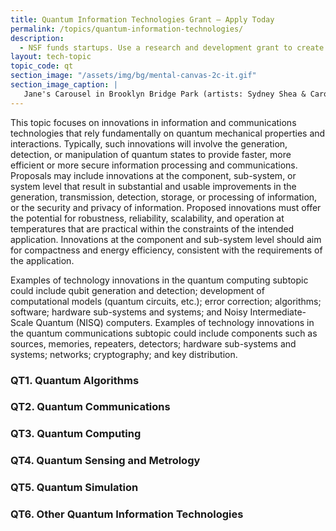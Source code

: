 ```yaml
---
title: Quantum Information Technologies Grant – Apply Today
permalink: /topics/quantum-information-technologies/
description: 
  - NSF funds startups. Use a research and development grant to create quantum information technologies. 
layout: tech-topic
topic_code: qt
section_image: "/assets/img/bg/mental-canvas-2c-it.gif"
section_image_caption: |
   Jane's Carousel in Brooklyn Bridge Park (artists: Sydney Shea & Carol Hsiung for drawing, and Joel Artista for mural) made possible by [Mental Canvas LLC]({{ site.baseurl }}/portfolio/details/?company=mental-canvas-llc#mental-canvas-llc), the first to translate hand illustrations into 3D.
---
```


This topic focuses on innovations in information and communications technologies that rely fundamentally on quantum mechanical properties and interactions. Typically, such innovations will involve the generation, detection, or manipulation of quantum states to provide faster, more efficient or more secure information processing and communications. Proposals may include innovations at the component, sub-system, or system level that result in substantial and usable improvements in the generation, transmission, detection, storage, or processing of information, or the security and privacy of information. Proposed innovations must offer the potential for robustness, reliability, scalability, and operation at temperatures that are practical within the constraints of the intended application. Innovations at the component and sub-system level should aim for compactness and energy efficiency, consistent with the requirements of the application.

Examples of technology innovations in the quantum computing subtopic could include qubit generation and detection; development of computational models (quantum circuits, etc.); error correction; algorithms; software; hardware sub-systems and systems; and Noisy Intermediate-Scale Quantum (NISQ) computers. Examples of technology innovations in the quantum communications subtopic could include components such as sources, memories, repeaters, detectors; hardware sub-systems and systems; networks; cryptography; and key distribution. 

### QT1.  Quantum Algorithms

### QT2. Quantum Communications 

### QT3. Quantum Computing 

### QT4. Quantum Sensing and Metrology

### QT5. Quantum Simulation

### QT6. Other Quantum Information Technologies

